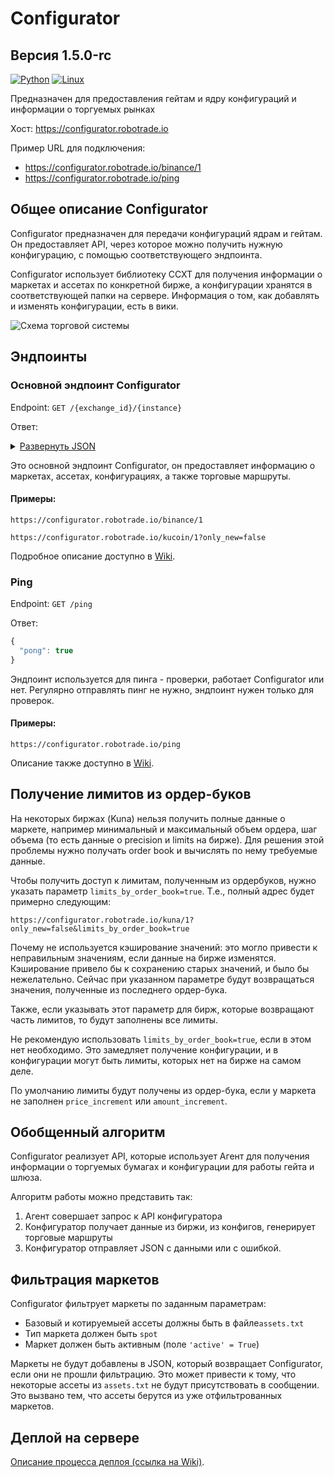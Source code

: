 # Configurator
## Версия 1.5.0-rc

[![Python](https://img.shields.io/badge/python-3.10.2-blue)](https://www.python.org/downloads/)
[![Linux](https://img.shields.io/badge/platform-linux-lightgrey)](https://ru.wikipedia.org/wiki/Linux)

Предназначен для предоставления гейтам и ядру конфигураций и информации о торгуемых рынках

Хост: https://configurator.robotrade.io

Пример URL для подключения: 

- https://configurator.robotrade.io/binance/1
- https://configurator.robotrade.io/ping

Общее описание Configurator
--------
Configurator предназначен для передачи конфигураций ядрам и гейтам. Он предоставляет API, через которое можно получить нужную конфигурацию, с помощью соответствующего эндпоинта. 

Configurator использует библиотеку CCXT для получения информации о маркетах и ассетах по конкретной бирже, а конфигурации хранятся в соответствующей папки на сервере. Информация о том, как добавлять и изменять конфигурации, есть в вики.

![Схема торговой системы](https://github.com/RoboTradeCode/awesome/blob/main/docs/trade_system_common_scheme.jpg)

Эндпоинты
--------

### Основной эндпоинт Configurator

Endpoint: `GET /{exchange_id}/{instance}`

Ответ: 

<details>
<summary><u>Развернуть JSON</u></summary>

```json
{
  "is_new": true,
  "data": {
    "markets": [
      {
        "exchange_symbol": "ETH-BTC",
        "price_increment": 0.25,
        "amount_increment": 0.0001,
        "common_symbol": "ETH/BTC",
        "assets": {
          "base": "ETH",
          "quote": "BTC"
        }
      },
      {
        "exchange_symbol": "fBTCUST",
        "price_increment": 0.25,
        "amount_increment": 0.0001,
        "common_symbol": "BTC/USDT",
        "assets": {
          "base": "BTC",
          "quote": "UST"
        }
      }
    ],
    "assets_labels": [
      {
        "exchange": "UST",
        "common": "USDT"
      },
      {
        "exchange": "BTC",
        "common": "BTC"
      }
    ],
    "routes": [
      [
        {
          "source_asset": "ETH",
          "common_symbol": "ETH/USDT",
          "operation": "sell"
        },
        {
          "source_asset": "USDT",
          "common_symbol": "BTC/USDT",
          "operation": "buy"
        },
        {
          "source_asset": "BTC",
          "common_symbol": "ETH/BTC",
          "operation": "buy"
        }
      ],
      [
        {
          "source_asset": "USDT",
          "common_symbol": "ETH/USDT",
          "operation": "buy"
        },
        {
          "source_asset": "ETH",
          "common_symbol": "ETH/BTC",
          "operation": "sell"
        },
        {
          "source_asset": "BTC",
          "common_symbol": "BTC/USDT",
          "operation": "sell"
        }
      ],
      [
        {
          "source_asset": "BTC",
          "common_symbol": "BTC/USDT",
          "operation": "sell"
        },
        {
          "source_asset": "USDT",
          "common_symbol": "ETH/USDT",
          "operation": "buy"
        },
        {
          "source_asset": "ETH",
          "common_symbol": "ETH/BTC",
          "operation": "sell"
        }
      ]
    ],
    "gate_config": {
      "exchange": {
        "name": "kucoin",
        "instance": 1
      },
      "account": {
        "api_key": "61d213fc48bacd88816474cc",
        "secret_key": "8dga8934-02b7-4b66-963e-18b413f4e6cb",
        "passphrase": "i1i1id04d0c"
      },
      "aeron": {
        "publishers": {
          "orderbook": {
            "channel": "aeron:udp?control=172.31.14.205:40456|control-mode=dynamic",
            "stream_id": 1001
          },
          "balance": {
            "channel": "aeron:udp?control=172.31.14.205:40456|control-mode=dynamic",
            "stream_id": 1002
          },
          "log": {
            "channel": "aeron:udp?endpoint=3.66.183.27:44444|control-mode=dynamic",
            "stream_id": 1001
          }
        },
        "subscribers": {
          "core": {
            "channel": "aeron:udp?endpoint=172.31.14.205:40457|control=172.31.14.205:40456",
            "stream_id": 1003
          }
        }
      }
    },
    "core_config": {
      "aeron": {
        "publishers": {
          "gateway": {
            "channel": "aeron:udp?control=172.31.14.205:40456|control-mode=dynamic",
            "stream_id": 1003
          },
          "metrics": {
            "channel": "aeron:udp?endpoint=3.66.183.27:44444",
            "stream_id": 1001
          },
          "log": {
            "channel": "aeron:udp?control=172.31.14.205:40456|control-mode=dynamic",
            "stream_id": 1005
          }
        },
        "subscribers": {
          "balance": {
            "channel": "aeron:udp?control-mode=manual",
            "destinations": [
              "aeron:udp?endpoint=172.31.14.205:40461|control=172.31.14.205:40456"
            ],
            "stream_id": 1002
          },
          "orderbooks": {
            "channel": "aeron:udp?control-mode=manual",
            "destinations": [
              "aeron:udp?endpoint=172.31.14.205:40458|control=172.31.14.205:40456",
              "aeron:udp?endpoint=172.31.14.205:40459|control=18.159.92.185:40456",
              "aeron:udp?endpoint=172.31.14.205:40460|control=54.248.171.18:40456"
            ],
            "stream_id": 1001
          }
        }
      }
    }
  }
}
```

</details>


Это основной эндпоинт Configurator, он предоставляет информацию о маркетах, ассетах, конфигурациях, а также торговые маршруты.

#### Примеры:

`https://configurator.robotrade.io/binance/1`

`https://configurator.robotrade.io/kucoin/1?only_new=false`

Подробное описание доступно в [Wiki](https://github.com/RoboTradeCode/configurator/wiki/%D0%9E%D1%81%D0%BD%D0%BE%D0%B2%D0%BD%D0%BE%D0%B9-%D1%8D%D0%BD%D0%B4%D0%BF%D0%BE%D0%B8%D0%BD%D1%82-Configurator).

### Ping

Endpoint: `GET /ping`

Ответ:

``` js
{
  "pong": true
}
```

Эндпоинт используется для пинга - проверки, работает Configurator или нет. Регулярно отправлять пинг не нужно, эндпоинт нужен только для проверок.

#### Примеры:

`https://configurator.robotrade.io/ping`

Описание также доступно в [Wiki](https://github.com/RoboTradeCode/configurator/wiki/%D0%AD%D0%BD%D0%B4%D0%BF%D0%BE%D0%B8%D0%BD%D1%82-ping).

Получение лимитов из ордер-буков
--------
На некоторых биржах (Kuna) нельзя получить полные данные о маркете, например минимальный и максимальный объем ордера, шаг объема (то есть данные о precision и limits на бирже). Для решения этой проблемы нужно получать order book и вычислять по нему требуемые данные.

Чтобы получить доступ к лимитам, полученным из ордербуков, нужно указать параметр `limits_by_order_book=true`. Т.е., полный адрес будет примерно следующим:

```
https://configurator.robotrade.io/kuna/1?only_new=false&limits_by_order_book=true
```

Почему не используется кэширование значений: это могло привести к неправильным значениям, если данные на бирже изменятся. Кэширование привело бы к сохранению старых значений, и было бы нежелательно. Сейчас при указанном параметре будут возвращаться значения, полученные из последнего ордер-бука.

Также, если указывать этот параметр для бирж, которые возвращают часть лимитов, то будут заполнены все лимиты.

Не рекомендую использовать `limits_by_order_book=true`, если в этом нет необходимо. Это замедляет получение конфигурации, и в конфигурации могут быть лимиты, которых нет на бирже на самом деле.

По умолчанию лимиты будут получены из ордер-бука, если у маркета не заполнен `price_increment` или `amount_increment`.

Обобщенный алгоритм 
--------

Configurator реализует API, которые использует Агент для получения информации о торгуемых бумагах и конфигурации для работы гейта и шлюза.

Алгоритм работы можно представить так:

1. Агент совершает запрос к API конфигуратора
2. Конфигуратор получает данные из биржи, из конфигов, генерирует торговые маршруты
3. Конфигуратор отправляет JSON с данными или с ошибкой.

Фильтрация маркетов
--------

Configurator фильтрует маркеты по заданным параметрам:
- Базовый и котируемыей ассеты должны быть в файле`assets.txt`
- Тип маркета должен быть `spot`
- Маркет должен быть активным (поле `'active' = True`)

Маркеты не будут добавлены в JSON, который возвращает Configurator, если они не прошли фильтрацию. Это может привести к тому, что некоторые ассеты из `assets.txt` не будут присутствовать в сообщении. Это вызвано тем, что ассеты берутся из уже отфильтрованных маркетов. 

Деплой на сервере
--------

[Описание процесса деплоя (ссылка на Wiki)](https://github.com/RoboTradeCode/configurator/wiki/%D0%94%D0%B5%D0%BF%D0%BB%D0%BE%D0%B9-%D0%BD%D0%B0-%D1%81%D0%B5%D1%80%D0%B2%D0%B5%D1%80%D0%B5).

